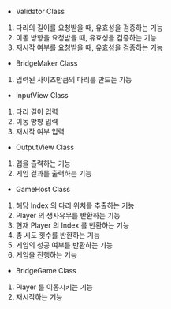 - Validator Class
1. 다리의 길이를 요청받을 때, 유효성을 검증하는 기능
2. 이동 방향을 요청받을 때, 유효성을 검증하는 기능
3. 재시작 여부를 요청받을 때, 유효성을 검증하는 기능

- BridgeMaker Class
1. 입력된 사이즈만큼의 다리를 만드는 기능

- InputView Class
1. 다리 길이 입력
2. 이동 방향 입력
3. 재시작 여부 입력

- OutputView Class
1. 맵을 출력하는 기능
2. 게임 결과를 출력하는 기능

- GameHost Class
1. 해당 Index 의 다리 위치를 추출하는 기능
2. Player 의 생사유무를 반환하는 기능
3. 현재 Player 의 Index 를 반환하는 기능
4. 총 시도 횟수를 반환하는 기능
5. 게임의 성공 여부를 반환하는 기능
6. 게임을 진행하는 기능

- BridgeGame Class
1. Player 를 이동시키는 기능
2. 재시작하는 기능